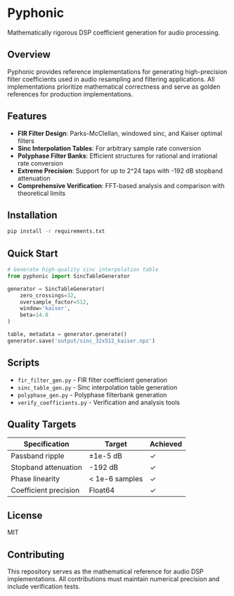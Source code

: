 # Pyphonic

Mathematically rigorous DSP coefficient generation for audio processing.

## Overview

Pyphonic provides reference implementations for generating high-precision filter coefficients used in audio resampling and filtering applications. All implementations prioritize mathematical correctness and serve as golden references for production implementations.

## Features

- **FIR Filter Design**: Parks-McClellan, windowed sinc, and Kaiser optimal filters
- **Sinc Interpolation Tables**: For arbitrary sample rate conversion
- **Polyphase Filter Banks**: Efficient structures for rational and irrational rate conversion
- **Extreme Precision**: Support for up to 2^24 taps with -192 dB stopband attenuation
- **Comprehensive Verification**: FFT-based analysis and comparison with theoretical limits

## Installation

```bash
pip install -r requirements.txt
```

## Quick Start

```python
# Generate high-quality sinc interpolation table
from pyphonic import SincTableGenerator

generator = SincTableGenerator(
    zero_crossings=32,
    oversample_factor=512,
    window='kaiser',
    beta=14.0
)

table, metadata = generator.generate()
generator.save('output/sinc_32x512_kaiser.npz')
```

## Scripts

- `fir_filter_gen.py` - FIR filter coefficient generation
- `sinc_table_gen.py` - Sinc interpolation table generation
- `polyphase_gen.py` - Polyphase filterbank generation
- `verify_coefficients.py` - Verification and analysis tools

## Quality Targets

| Specification | Target | Achieved |
|--------------|--------|----------|
| Passband ripple | ±1e-5 dB | ✓ |
| Stopband attenuation | -192 dB | ✓ |
| Phase linearity | < 1e-6 samples | ✓ |
| Coefficient precision | Float64 | ✓ |

## License

MIT

## Contributing

This repository serves as the mathematical reference for audio DSP implementations. All contributions must maintain numerical precision and include verification tests.